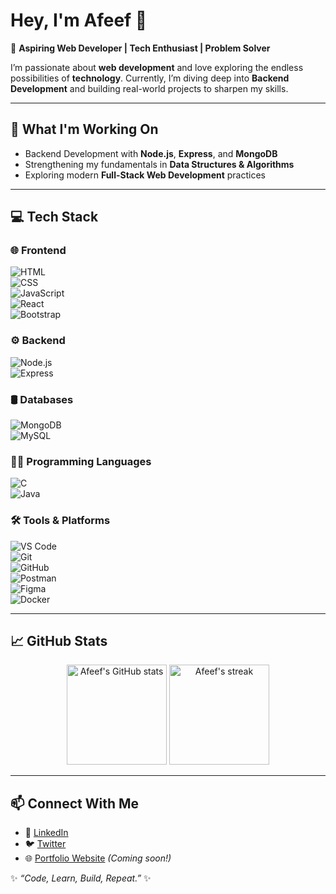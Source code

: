 # Hey, I'm Afeef 👋  

🚀 **Aspiring Web Developer | Tech Enthusiast | Problem Solver**  

I’m passionate about **web development** and love exploring the endless possibilities of **technology**. Currently, I’m diving deep into **Backend Development** and building real-world projects to sharpen my skills.  

---

## 🌱 What I'm Working On  
- Backend Development with **Node.js**, **Express**, and **MongoDB**  
- Strengthening my fundamentals in **Data Structures & Algorithms**  
- Exploring modern **Full-Stack Web Development** practices  

---

## 💻 Tech Stack  

### 🌐 Frontend  
![HTML](https://img.shields.io/badge/HTML5-E34F26?logo=html5&logoColor=white)  
![CSS](https://img.shields.io/badge/CSS3-1572B6?logo=css3&logoColor=white)  
![JavaScript](https://img.shields.io/badge/JavaScript-F7DF1E?logo=javascript&logoColor=black)  
![React](https://img.shields.io/badge/React-20232A?logo=react&logoColor=61DAFB)  
![Bootstrap](https://img.shields.io/badge/Bootstrap-7952B3?logo=bootstrap&logoColor=white)  

### ⚙️ Backend  
![Node.js](https://img.shields.io/badge/Node.js-339933?logo=node.js&logoColor=white)  
![Express](https://img.shields.io/badge/Express-000000?logo=express&logoColor=white)  

### 🛢 Databases  
![MongoDB](https://img.shields.io/badge/MongoDB-4EA94B?logo=mongodb&logoColor=white)  
![MySQL](https://img.shields.io/badge/MySQL-4479A1?logo=mysql&logoColor=white)  

### 👨‍💻 Programming Languages  
![C](https://img.shields.io/badge/C-00599C?logo=c&logoColor=white)  
![Java](https://img.shields.io/badge/Java-007396?logo=java&logoColor=white)  

### 🛠 Tools & Platforms  
![VS Code](https://img.shields.io/badge/VS%20Code-007ACC?logo=visual-studio-code&logoColor=white)  
![Git](https://img.shields.io/badge/Git-F05032?logo=git&logoColor=white)  
![GitHub](https://img.shields.io/badge/GitHub-181717?logo=github&logoColor=white)  
![Postman](https://img.shields.io/badge/Postman-FF6C37?logo=postman&logoColor=white)  
![Figma](https://img.shields.io/badge/Figma-F24E1E?logo=figma&logoColor=white)  
![Docker](https://img.shields.io/badge/Docker-2496ED?logo=docker&logoColor=white)  

---

## 📈 GitHub Stats  

<p align="center">
  <img src="https://github-readme-stats.vercel.app/api?username=AfeefBasheershow_icons=true&theme=radical" alt="Afeef's GitHub stats" height="160"/>
  <img src="https://github-readme-streak-stats.herokuapp.com/?user=YOUR_GITHUB_USERNAME&theme=radical" alt="Afeef's streak" height="160"/>
</p>

---

## 📫 Connect With Me  

- 💼 [LinkedIn](https://www.linkedin.com/)  
- 🐦 [Twitter](https://twitter.com/)  
- 🌐 [Portfolio Website](https://) *(Coming soon!)*  

✨ *“Code, Learn, Build, Repeat.”* ✨
